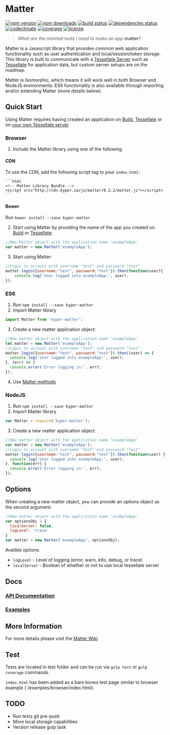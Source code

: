 # Matter

[![npm version](https://img.shields.io/npm/v/kyper-matter.svg?style=flat-square)](https://www.npmjs.com/package/kyper-matter)
[![npm downloads](https://img.shields.io/npm/dm/kyper-matter.svg?style=flat-square)](https://www.npmjs.com/package/kyper-matter)
[![build status](https://img.shields.io/travis/KyperTech/matter/master.svg?style=flat-square)](https://travis-ci.org/KyperTech/matter)
[![dependencies status](https://img.shields.io/david/KyperTech/matter/master.svg?style=flat-square)](https://david-dm.org/KyperTech/matter)
[![codeclimate](https://img.shields.io/codeclimate/github/KyperTech/matter.svg?style=flat-square)](https://codeclimate.com/github/KyperTech/matter)
[![coverage](https://img.shields.io/codeclimate/coverage/github/KyperTech/matter.svg?style=flat-square)](https://codeclimate.com/github/KyperTech/matter)
[![license](https://img.shields.io/npm/l/kyper-matter.svg?style=flat-square)](https://github.com/KyperTech/matter/blob/master/LICENSE)

> *What are the minimal tools I need to make an app* **matter**?

Matter is a Javascript library that provides common web application functionality such as user authentication and local/session/token storage. This library is built to communicate with a [Tessellate Server](https://github.com/KyperTech/tessellate) such as [Tessellate](http://tessellate.kyper.io) for application data, but custom server setups are on the roadmap.

Matter is Isomorphic, which means it will work well in both Browser and NodeJS environments. ES6 functionality is also available through importing and/or extending Matter (more details below).

## Quick Start

Using Matter requires having created an application on [Build](http://build.kyper.io), [Tessellate](http://tessellate.kyper.io) or on [your own Tessellate server](https://github.com/KyperTech/tessellate/wiki/Run-Your-Own).

### Browser
1. Include the Matter library using one of the following:

  #### CDN

  To use the CDN, add the following script tag to your `index.html`:

    ```html
    <!-- Matter Library Bundle -->
    <script src="http://cdn.kyper.io/js/matter/0.2.2/matter.js"></script>
    ```
  #### Bower
  Run `bower install --save kyper-matter`

2. Start using Matter by providing the name of the app you created on [Build](http://build.kyper.io) or [Tessellate](http://tessellate.kyper.io):
  ```javascript
  //New Matter object with the application name 'exampleApp'
  var matter = new Matter('exampleApp');
  ```
3. Start using Matter:
```javascript
//Login to account with username "test" and password "test"
matter.login({username:"test", password:"test"}).then(function(user){
    console.log('User logged into exampleApp:', user);
});
```

### ES6
  1. Run `npm install --save kyper-matter`
  2. Import Matter library
```javascript
import Matter from 'kyper-matter';
```
  3. Create a new matter application object:
```javascript
//New matter object with the application name 'exampleApp'
let matter = new Matter('exampleApp');
//Login to account with username "test" and password "test"
matter.login({username:"test", password:"test"}).then((user) => {
  console.log('User logged into exampleApp:', user);
}, (err) => {
  console.error('Error logging in:', err);
});
```
  4. Use [Matter methods](http://cdn.kyper.io/js/matter/latest/docs/class/src/index.js~Matter.html)

### NodeJS
  1. Run `npm install --save kyper-matter`
  2. Import Matter library
  ```javascript
  var Matter = require('kyper-matter');
  ```
  3. Create a new matter application object:
  ```javascript
  //New matter object with the application name 'exampleApp'
  var matter = new Matter('exampleApp');
  //Login to account with username "test" and password "test"
  matter.login({username:"test", password:"test"}).then(function(user) {
    console.log('User logged into exampleApp:', user);
  }, function(err) {
    console.error('Error logging in:', err);
  });
  ```

## Options
When creating a new matter object, you can provide an options object as the second argument:

```javascript
//New matter object with the application name 'exampleApp'
var optionsObj = {
  localServer: false,
  logLevel: 'trace'
}
var matter = new Matter('exampleApp', optionsObj);
```
Availble options:
* `logLevel` - Level of logging (error, warn, info, debug, or trace)
* `localServer` - Boolean of whether or not to use local tessellate server


## Docs

### [API Documentation](http://cdn.kyper.io/js/matter/latest/docs/index.html)

### [Examples](https://github.com/KyperTech/matter/tree/master/examples)

## More Information
For more details please visit the [Matter Wiki](https://github.com/KyperTech/matter/wiki).

## Test

Tests are located in test folder and can be run via `gulp test` or `gulp coverage` commands.

`index.html` has been added as a bare bones test page similar to browser example (`/examples/browser/index.html).

## TODO
* Run tests git pre-push
* More local storage capabilities
* Version release gulp task
